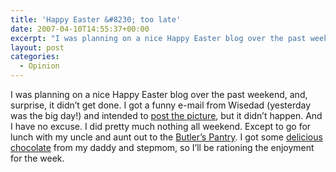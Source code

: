```yaml
---
title: 'Happy Easter &#8230; too late'
date: 2007-04-10T14:55:37+00:00
excerpt: "I was planning on a nice Happy Easter blog over the past weekend, and, surprise, it didn't get done. I got a funny"
layout: post
categories:
  - Opinion
---
```

I was planning on a nice Happy Easter blog over the past weekend, and, surprise, it didn&#8217;t get done. I got a funny e-mail from Wisedad (yesterday was the big day!) and intended to <a href="https://dv8b8dkxht4vb.cloudfront.net/img/bunnies.jpg" rel="lightbox">post the picture</a>, but it didn&#8217;t happen. And I have no excuse. I did pretty much nothing all weekend. Except to go for lunch with my uncle and aunt out to the [Butler&#8217;s Pantry](http://www.butlerspantry.ca/butlers/Reviews.html). I got some [delicious chocolate](http://www.laurasecord.ca/) from my daddy and stepmom, so I&#8217;ll be rationing the enjoyment for the week.